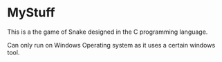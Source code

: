 # MyStuff

This is a the game of Snake designed in the C programming language.

Can only run on Windows Operating system as it uses a certain windows tool.
